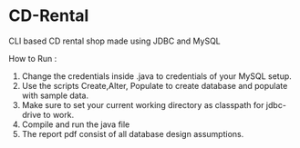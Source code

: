 # CD-Rental
CLI based CD rental shop made using JDBC and MySQL 

How to Run : 
1) Change the credentials inside .java to credentials of your MySQL setup. </br>
2) Use the scripts Create,Alter, Populate to create database and populate with sample data. </br> 
3) Make sure to set your current working directory as classpath for jdbc-drive to work. </br>
4) Compile and run the java file<br/>
5) The report pdf consist of all database design assumptions. 

